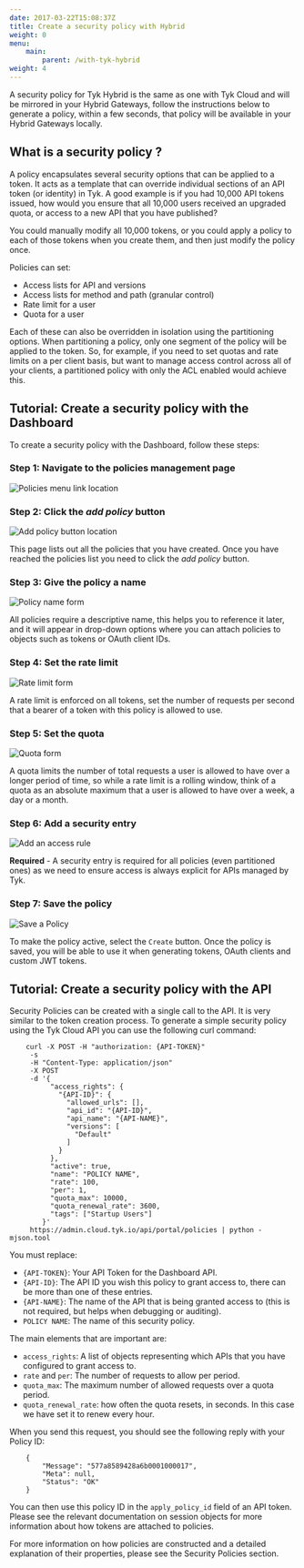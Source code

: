 ```yaml
---
date: 2017-03-22T15:08:37Z
title: Create a security policy with Hybrid
weight: 0
menu:
    main: 
        parent: /with-tyk-hybrid
weight: 4
---
```


A security policy for Tyk Hybrid is the same as one with Tyk Cloud and will be mirrored in your Hybrid Gateways, follow the instructions below to generate a policy, within a few seconds, that policy will be available in your Hybrid Gateways locally.

## <a name="what-is-a-policy"></a>What is a security policy ?

A policy encapsulates several security options that can be applied to a token. It acts as a template that can override individual sections of an API token (or identity) in Tyk. A good example is if you had 10,000 API tokens issued, how would you ensure that all 10,000 users received an upgraded quota, or access to a new API that you have published?

You could manually modify all 10,000 tokens, or you could apply a policy to each of those tokens when you create them, and then just modify the policy once.

Policies can set:

*   Access lists for API and versions
*   Access lists for method and path (granular control)
*   Rate limit for a user
*   Quota for a user

Each of these can also be overridden in isolation using the partitioning options. When partitioning a policy, only one segment of the policy will be applied to the token. So, for example, if you need to set quotas and rate limits on a per client basis, but want to manage access control across all of your clients, a partitioned policy with only the ACL enabled would achieve this.

## <a name="with-the-dashboard"></a>Tutorial: Create a security policy with the Dashboard

To create a security policy with the Dashboard, follow these steps:

### Step 1: Navigate to the policies management page

![Policies menu link location][1]

### Step 2: Click the *add policy* button

![Add policy button location][2]

This page lists out all the policies that you have created. Once you have reached the policies list you need to click the *add policy* button.

### Step 3: Give the policy a name

![Policy name form][3]

All policies require a descriptive name, this helps you to reference it later, and it will appear in drop-down options where you can attach policies to objects such as tokens or OAuth client IDs.

### Step 4: Set the rate limit

![Rate limit form][4]

A rate limit is enforced on all tokens, set the number of requests per second that a bearer of a token with this policy is allowed to use.

### Step 5: Set the quota

![Quota form][5]

A quota limits the number of total requests a user is allowed to have over a longer period of time, so while a rate limit is a rolling window, think of a quota as an absolute maximum that a user is allowed to have over a week, a day or a month.

### Step 6: Add a security entry

![Add an access rule][6]

**Required** - A security entry is required for all policies (even partitioned ones) as we need to ensure access is always explicit for APIs managed by Tyk.

### Step 7: Save the policy

![Save a Policy][7]

To make the policy active, select the `Create` button. Once the policy is saved, you will be able to use it when generating tokens, OAuth clients and custom JWT tokens.

## <a name="with-the-api"></a>Tutorial: Create a security policy with the API

Security Policies can be created with a single call to the API. It is very similar to the token creation process. To generate a simple security policy using the Tyk Cloud API you can use the following curl command:
```
    curl -X POST -H "authorization: {API-TOKEN}"
     -s
     -H "Content-Type: application/json"
     -X POST
     -d '{
          "access_rights": {
            "{API-ID}": {
              "allowed_urls": [],
              "api_id": "{API-ID}",
              "api_name": "{API-NAME}",
              "versions": [
                "Default"
              ]
            }
          },
          "active": true,
          "name": "POLICY NAME",
          "rate": 100,
          "per": 1,
          "quota_max": 10000,
          "quota_renewal_rate": 3600,
          "tags": ["Startup Users"]
        }'
     https://admin.cloud.tyk.io/api/portal/policies | python -mjson.tool
```

You must replace:

*   `{API-TOKEN}`: Your API Token for the Dashboard API.
*   `{API-ID}`: The API ID you wish this policy to grant access to, there can be more than one of these entries.
*   `{API-NAME}`: The name of the API that is being granted access to (this is not required, but helps when debugging or auditing).
*   `POLICY NAME`: The name of this security policy.

The main elements that are important are:

*   `access_rights`: A list of objects representing which APIs that you have configured to grant access to.
*   `rate` and `per`: The number of requests to allow per period.
*   `quota_max`: The maximum number of allowed requests over a quota period.
*   `quota_renewal_rate`: how often the quota resets, in seconds. In this case we have set it to renew every hour.

When you send this request, you should see the following reply with your Policy ID:
```
    {
        "Message": "577a8589428a6b0001000017",
        "Meta": null,
        "Status": "OK"
    }
```

You can then use this policy ID in the `apply_policy_id` field of an API token. Please see the relevant documentation on session objects for more information about how tokens are attached to policies.

For more information on how policies are constructed and a detailed explanation of their properties, please see the Security Policies section.

 [1]: /img/dashboard/system-management/NavPolicies.png
 [2]: /img/dashboard/system-management/AddPolicyButton.png
 [3]: /img/dashboard/system-management/policyNameField.png
 [4]: /img/dashboard/system-management/rateLimit.png
 [5]: /img/dashboard/system-management/usageQuotas.png
 [6]: /img/dashboard/system-management/securityEntry.png
 [7]: /img/dashboard/system-management/savePolicy.png